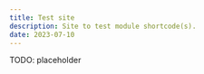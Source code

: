 ```yaml
---
title: Test site
description: Site to test module shortcode(s).
date: 2023-07-10
---
```


TODO: placeholder